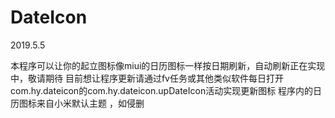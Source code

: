 # DateIcon
2019.5.5

本程序可以让你的起立图标像miui的日历图标一样按日期刷新，自动刷新正在实现中，敬请期待
 目前想让程序更新请通过fv任务或其他类似软件每日打开com.hy.dateicon的com.hy.dateicon.upDateIcon活动实现更新图标
 程序内的日历图标来自小米默认主题 ，如侵删
